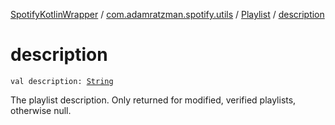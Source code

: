 [SpotifyKotlinWrapper](../../index.md) / [com.adamratzman.spotify.utils](../index.md) / [Playlist](index.md) / [description](./description.md)

# description

`val description: `[`String`](https://kotlinlang.org/api/latest/jvm/stdlib/kotlin/-string/index.html)

The playlist description. Only returned for modified, verified playlists, otherwise null.

